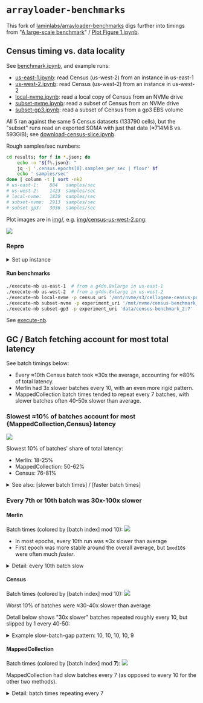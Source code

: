 # `arrayloader-benchmarks`

This fork of [laminlabs/arrayloader-benchmarks] digs further into timings from "[A large-scale benchmark]" / [Plot Figure 1.ipynb](Plot%20Figure%201.ipynb).

## Census timing vs. data locality

See [benchmark.ipynb](benchmark.ipynb), and example runs:
- [us-east-1.ipynb](benchmarkes/us-east-1.ipynb): read Census (us-west-2) from an instance in us-east-1
- [us-west-2.ipynb](benchmarkes/us-west-2.ipynb): read Census (us-west-2) from an instance in us-west-2
- [local-nvme.ipynb](benchmarkes/local-nvme.ipynb): read a local copy of Census from an NVMe drive
- [subset-nvme.ipynb](benchmarkes/subset-nvme.ipynb): read a subset of Census from an NVMe drive
- [subset-gp3.ipynb](benchmarkes/subset-gp3.ipynb): read a subset of Census from a gp3 EBS volume

All 5 ran against the same 5 Census datasets (133790 cells), but the "subset" runs read an exported SOMA with just that data (≈714MiB vs. 593GiB); see [download-census-slice.ipynb](download-census-slice.ipynb).

Rough samples/sec numbers:
```bash
cd results; for f in *.json; do
    echo -n "${f%.json}: "
    jq -j '.census.epochs[0].samples_per_sec | floor' $f
    echo ' samples/sec'
done | column -t | sort -nk2
# us-east-1:    884   samples/sec
# us-west-2:    1423  samples/sec
# local-nvme:   1830  samples/sec
# subset-nvme:  2913  samples/sec
# subset-gp3:   3036  samples/sec
```

Plot images are in [img/](img/), e.g. [img/census-us-west-2.png](img/census-us-west-2.png):

![](img/census-us-west-2.png)

### Repro

<details><summary>Set up instance</summary>

Launch g4dn.8xlarge, [`ami-0de53a7d1c2790c36`]: (Amazon Linux 2 AMI with NVIDIA TESLA GPU Driver)

```bash
# Clone repo
sudo yum update -y && sudo yum install -y git htop jq patch tree wget

# Install dotfiles, `install_{devtools,cmake,conda}` helpers used below
# See https://github.com/runsascoded/.rc.
. <(curl -L https://j.mp/_rc) runsascoded/.rc

# Install more recent GCC (TileDB-SOMA build seems to require ≥11, definitely >8, instance comes with 7.3.1)
# See https://github.com/ryan-williams/linux-helpers/blob/1421be8d99b3c494b64bf1f4cabdaa25c38e16f3/.yum-rc#L18-L36.
install_devtools 11

# Install more recent CMake (TileDB-SOMA build requires ≥3.21, instance comes with 2.8.x)
# See https://github.com/ryan-williams/linux-helpers/blob/1421be8d99b3c494b64bf1f4cabdaa25c38e16f3/.pkg-rc#L76-L86.
install_cmake 3.29.2

# Install Conda, configure libmamba solver
# See https://github.com/ryan-williams/py-helpers/blob/4996a89ca68e98e364a3e6b23d204f2fb1aa1588/.conda-rc#L1-L32.
install_conda

# Clone this repo
ssh-keyscan -t ecdsa github.com >> .ssh/known_hosts
git clone --recurse-submodules git@github.com:ryan-williams/arrayloader-benchmarks.git
cd arrayloader-benchmarks

# Install/Configure Conda+env
env=arrayloader-benchmarks
conda env update -n $env -f environment.yml
conda activate $env
echo "conda activate $env" >> ~/.bash_profile

# Install local pip deps, including editable tiledb-soma and cellxgene_census
pip install -r requirements.txt

# Build a local TileDB-SOMA; this needs to happen after the `pip install` above, for some reason
cd tiledb-soma
make clean && make install
cd ..

# Export Census subset to data/census-benchmark_2:7
nb=download-census-slice.ipynb
mkdir out
papermill $nb out/$nb

# Run benchmark notebook on 133k cell Census subset located at data/census-benchmark_2:7
# More info on parameters to this script below.
execute-nb subset-gp3
```

Dotfiles repo: [runsascoded/.rc], [`install_devtools`], [`install_cmake`], [`install_conda`]
</details>

#### Run benchmarks
```bash
./execute-nb us-east-1  # from a g4dn.8xlarge in us-east-1
./execute-nb us-west-2  # from a g4dn.8xlarge in us-west-2
./execute-nb local-nvme -p census_uri '/mnt/nvme/s3/cellxgene-census-public-us-west-2/cell-census/2023-12-15/soma'
./execute-nb subset-nvme -p experiment_uri '/mnt/nvme/census-benchmark_2:7' -p n_vars 0  # 20k vars already sliced
./execute-nb subset-gp3 -p experiment_uri 'data/census-benchmark_2:7' -p n_vars 0  # 20k vars already sliced
```

See [execute-nb](execute-nb).

## GC / Batch fetching account for most total latency

See batch timings below: 
- Every ≈10th Census batch took ≈30x the average, accounting for ≈80% of total latency.
- Merlin had 3x slower batches every 10, with an even more rigid pattern.
- MappedCollection batch times tended to repeat every 7 batches, with slower batches often 40-50x slower than average.

### Slowest ≈10% of batches account for most {MappedCollection,Census} latency

[![](screenshots/cdf.gif)](screenshots/)

Slowest 10% of batches' share of total latency:
- Merlin: 18-25%
- MappedCollection: 50-62%
- Census: 76-81%

<details><summary>See also: [slower batch times] / [faster batch times]</summary>

[![](screenshots/ratios.gif)](screenshots/)
</details>

### Every 7th or 10th batch was 30x-100x slower

#### Merlin
Batch times (colored by [batch index] mod 10):
[![](img/merlin_batches_mod10.png)](img/merlin_batches_mod10.png)

- In most epochs, every 10th run was ≈3x slower than average
- First epoch was more stable around the overall average, but `1mod10`s were often much *faster*.

<details><summary>Detail: every 10th batch slow</summary>

[![](img/merlin_batches_mod10_1200:1800.png)](img/merlin_batches_mod10_1200:1800.png)

The first epoch exhibited different "every 10th batch" periodicity.
</details>

#### Census
Batch times (colored by [batch index] mod 10):
[![](img/census_batches_mod10.png)](img/census_batches_mod10.png)

Worst 10% of batches were ≈30-40x slower than average

Detail below shows "30x slower" batches repeated roughly every 10, but slipped by 1 every 40-50:

<details><summary>Example slow-batch-gap pattern: 10, 10, 10, 10, 9</summary>

[![](img/census_batches_mod10_1200:1800.png)](img/census_batches_mod10_1200:1800.png)
</details>

#### MappedCollection
Batch times (colored by [batch index] mod **7**):
[![](img/mappedcollection_batches_mod7.png)](img/mappedcollection_batches_mod7.png)

MappedCollection had slow batches every 7 (as opposed to every 10 for the other two methods).

<details><summary>Detail: batch times repeating every 7</summary>

[![](img/mappedcollection_batches_mod7_1200:1800.png)](img/mappedcollection_batches_mod7_1200:1800.png)
</details>

[laminlabs/arrayloader-benchmarks]: https://github.com/laminlabs/arrayloader-benchmarks
[A large-scale benchmark]: https://lamin.ai/blog/arrayloader-benchmarks#a-large-scale-benchmark

[a subset of Census]: download-census-slice.ipynb

[`ami-0de53a7d1c2790c36`]: https://aws.amazon.com/marketplace/pp/prodview-64e4rx3h733ru
[runsascoded/.rc]: https://github.com/runsascoded/.rc
[`install_devtools`]: https://github.com/ryan-williams/linux-helpers/blob/1421be8d99b3c494b64bf1f4cabdaa25c38e16f3/.yum-rc#L18-L36
[`install_cmake`]: https://github.com/ryan-williams/linux-helpers/blob/1421be8d99b3c494b64bf1f4cabdaa25c38e16f3/.pkg-rc#L76-L86
[`install_conda`]: https://github.com/ryan-williams/py-helpers/blob/4996a89ca68e98e364a3e6b23d204f2fb1aa1588/.conda-rc#L1-L32
